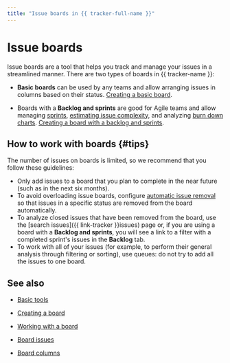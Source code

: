 ```yaml
---
title: "Issue boards in {{ tracker-full-name }}"
---
```


# Issue boards

Issue boards are a tool that helps you track and manage your issues in a streamlined manner. There are two types of boards in {{ tracker-name }}:

- **Basic boards** can be used by any teams and allow arranging issues in columns based on their status. [Creating a basic board](agile-new-create.md#basic).

- Boards with a **Backlog and sprints** are good for Agile teams and allow managing [sprints](create-agile-sprint.md), [estimating issue complexity](poker.md), and analyzing [burn down charts](burndown-diagram.md). [Creating a board with a backlog and sprints](agile-new-create.md#backlog-and-sprints).

## How to work with boards {#tips}

The number of issues on boards is limited, so we recommend that you follow these guidelines:

* Only add issues to a board that you plan to complete in the near future (such as in the next six months).
* To avoid overloading issue boards, configure [automatic issue removal](agile-new-set-board.md#autodelete) so that issues in a specific status are removed from the board automatically.
* To analyze closed issues that have been removed from the board, use the [search issues]({{ link-tracker }}issues) page or, if you are using a board with a **Backlog and sprints**, you will see a link to a filter with a completed sprint's issues in the **Backlog** tab.
* To work with all of your issues (for example, to perform their general analysis through filtering or sorting), use queues: do not try to add all the issues to one board.

## See also

* [Basic tools](boards-instruments.md)

* [Creating a board](agile-new-create.md)

* [Working with a board](agile-new-set-board.md)

* [Board issues](agile-new-issues.md)

* [Board columns](agile-new-columns.md)
